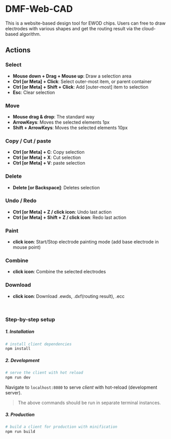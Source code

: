 # DMF-Web-CAD

This is a website-based design tool for EWOD chips. Users can free to draw electrodes with various shapes and get the routing result via the cloud-based algorithm.

## Actions

### Select
* **Mouse down + Drag + Mouse up**: Draw a selection area
* **Ctrl [or Meta] + Click**: Select outer-most item, or parent container
* **Ctrl [or Meta] + Shift + Click**: Add [outer-most] item to selection
* **Esc**: Clear selection

### Move
* **Mouse drag & drop**: The standard way
* **ArrowKeys**: Moves the selected elements 1px
* **Shift + ArrowKeys**: Moves the selected elements 10px

### Copy / Cut / paste
* **Ctrl [or Meta] + C**: Copy selection
* **Ctrl [or Meta] + X**: Cut selection
* **Ctrl [or Meta] + V**: paste selection

### Delete
* **Delete [or Backspace]**: Deletes selection

### Undo / Redo
* **Ctrl [or Meta] + Z / click icon**: Undo last action
* **Ctrl [or Meta] + Shift + Z / click icon**: Redo last action

### Paint
* **click icon**: Start/Stop electrode painting mode (add base electrode in mouse point) 

### Combine
* **click icon**: Combine the selected electrodes

### Download
* **click icon**: Download .ewds, .dxf(routing result), .ecc

</br>

### Step-by-step setup

##### 1. Installation
``` bash
# install client dependencies
npm install
```

##### 2. Development
``` bash
# serve the client with hot reload
npm run dev
```
Navigate to `localhost:8080` to serve *client* with hot-reload (development server).

> The above commands should be run in separate terminal instances.

##### 3. Production
``` bash
# build a client for production with minification
npm run build
```
